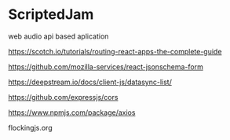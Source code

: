 # ScriptedJam
web audio api based aplication


https://scotch.io/tutorials/routing-react-apps-the-complete-guide

https://github.com/mozilla-services/react-jsonschema-form

https://deepstream.io/docs/client-js/datasync-list/

https://github.com/expressjs/cors

https://www.npmjs.com/package/axios

flockingjs.org
